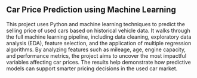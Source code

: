 ## Car Price Prediction using Machine Learning
This project uses Python and machine learning techniques to predict the selling price of used cars based on historical vehicle data. It walks through the full machine learning pipeline, including data cleaning, exploratory data analysis (EDA), feature selection, and the application of multiple regression algorithms. By analyzing features such as mileage, age, engine capacity, and performance metrics, the project aims to uncover the most impactful variables affecting car prices. The results help demonstrate how predictive models can support smarter pricing decisions in the used car market.
